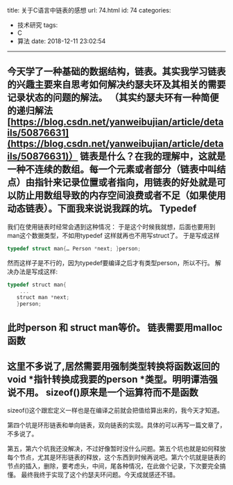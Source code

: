 title: 关于C语言中链表的感想
url: 74.html
id: 74
categories:
  - 技术研究
tags:
  - C
  - 算法
date: 2018-12-11 23:02:54
---
今天学了一种基础的数据结构，链表。其实我学习链表的兴趣主要来自思考如何解决约瑟夫环及其相关的需要记录状态的问题的解法。 （其实约瑟夫环有一种简便的递归解法[https://blog.csdn.net/yanweibujian/article/details/50876631](https://blog.csdn.net/yanweibujian/article/details/50876631)） 链表是什么？在我的理解中，这就是一种不连续的数组。每一个元素或者部分（链表中叫结点）由指针来记录位置或者指向，用链表的好处就是可以防止用数组导致的内存空间浪费或者不足（如果使用动态链表）。下面我来说说我踩的坑。 
Typedef
---
我们在使用链表时经常会遇到这种情况： 于是这个时候我就想，后面也要用到man这个数据类型，不如用typedef 这样就再也不用写struct了。 于是写成这样 

```C
typedef struct man{… Person *next; }person;
```

然而这样子是不行的，因为typedef要编译之后才有类型person，所以不行。 解决办法是写成这样: 
```C
typedef struct man{ 
	... 
   struct man *next; 
   }person;
```
此时person 和 struct man等价。
链表需要用malloc函数
---
这里不多说了,居然需要用强制类型转换将函数返回的void *指针转换成我要的person *类型。明明谭浩强说不用。 
sizeof()原来是一个运算符而不是函数
---
sizeof()这个跟宏定义一样也是在编译之前就会把值给算出来的，我今天才知道。 

第四个坑是环形链表和单向链表，双向链表的实现。具体的可以再写一篇文章了，不多说了。 

第五，第六个坑我还没解决，不过好像暂时没什么问题。第五个坑也就是如何释放每个节点，尤其是环形链表的释放，这个东西到时候再说吧。第六个坑就是链表的节点的插入，删除，要考虑头，中间，尾各种情况，在此做个记录，下次要完全搞懂。 最终我终于实现了这个约瑟夫环问题。今天成就感还不错。